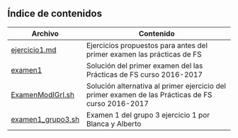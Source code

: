 ## Índice de contenidos
Archivo | Contenido
--- |	---
[ejercicio1.md ](https://github.com/pwaqo/DGIIM1/blob/master/FS/ejercicios/ejercicios1.md) | Ejercicios propuestos para antes del primer examen las prácticas de FS
[examen1](https://github.com/pwaqo/DGIIM1/blob/master/FS/ejercicios/examen1) | Solución del primer examen del las Prácticas de FS curso 2016-2017
[ExamenModIGrI.sh](https://github.com/pwaqo/DGIIM1/blob/master/FS/ejercicios/ExamenModIGrI.sh) | Solución alternativa al primer ejercicio del primer examen de las Prácticas de FS curso 2016-2017
[examen1_grupo3.sh](https://github.com/pwaqo/DGIIM1/blob/master/FS/ejercicios/examen_grupo3.sh) | Examen 1 del grupo 3 ejercicio 1 por Blanca y Alberto
